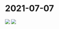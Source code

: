 # 2021-07-07

<image-container>
  <img preview="0" src="http://wangleant.com/turtle-images-thumbnail/IMG_20210707_225524.jpg"/>
</image-container>
<image-container>
  <img preview="0" src="http://wangleant.com/turtle-images-thumbnail/IMG_20210707_233014.jpg"/>
</image-container>